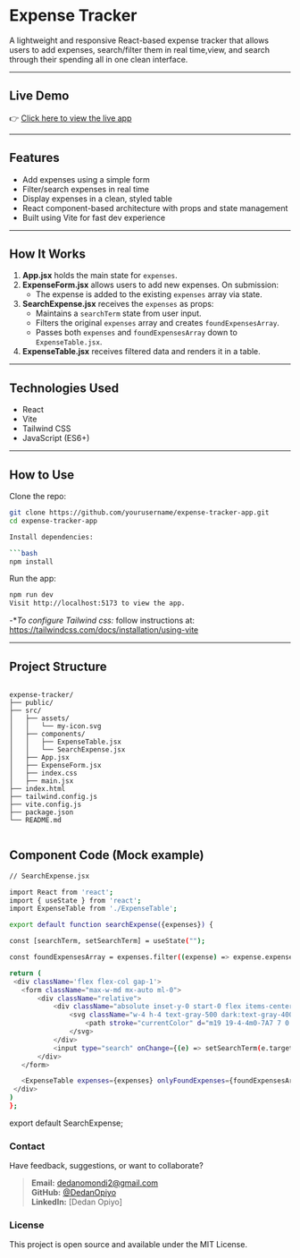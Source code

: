 # Expense Tracker

A lightweight and responsive React-based expense tracker that allows users to add expenses, search/filter them in real time,view, and search through their spending all in one clean interface.

---

## Live Demo

👉 [Click here to view the live app](https://expense-tracker-with-react-eight.vercel.app/)

---

## Features

- Add expenses using a simple form
- Filter/search expenses in real time
- Display expenses in a clean, styled table
- React component-based architecture with props and state management
- Built using Vite for fast dev experience
---

## How It Works

1. **App.jsx** holds the main state for `expenses`.
2. **ExpenseForm.jsx** allows users to add new expenses. On submission:
   - The expense is added to the existing `expenses` array via state.
3. **SearchExpense.jsx** receives the `expenses` as props:
   - Maintains a `searchTerm` state from user input.
   - Filters the original `expenses` array and creates `foundExpensesArray`.
   - Passes both `expenses` and `foundExpensesArray` down to `ExpenseTable.jsx`.
4. **ExpenseTable.jsx** receives filtered data and renders it in a table.

---

## Technologies Used

- React
- Vite
- Tailwind CSS 
- JavaScript (ES6+)

---

## How to Use

Clone the repo:

   ```bash
   git clone https://github.com/yourusername/expense-tracker-app.git
   cd expense-tracker-app

Install dependencies:

   ```bash
npm install

```
Run the app:

   ```bash
npm run dev
Visit http://localhost:5173 to view the app.

```

-**To configure Tailwind css:* follow instructions at: https://tailwindcss.com/docs/installation/using-vite

---

## Project Structure

```

expense-tracker/
├── public/
├── src/
│   ├── assets/
│   │   └── my-icon.svg
│   ├── components/
│   │   ├── ExpenseTable.jsx
│   │   └── SearchExpense.jsx
│   ├── App.jsx
│   ├── ExpenseForm.jsx
│   ├── index.css
│   ├── main.jsx
├── index.html
├── tailwind.config.js
├── vite.config.js
├── package.json
└── README.md


```


## Component Code (Mock example)

   ```bash
// SearchExpense.jsx 

import React from 'react';
import { useState } from 'react';
import ExpenseTable from './ExpenseTable';

export default function searchExpense({expenses}) {

  const [searchTerm, setSearchTerm] = useState("");

  const foundExpensesArray = expenses.filter((expense) => expense.expenseCategory.includes(searchTerm) || expense.expenseDescription.includes(searchTerm));

  return (
    <div className='flex flex-col gap-1'>    
      <form className="max-w-md mx-auto ml-0">   
          <div className="relative">
              <div className="absolute inset-y-0 start-0 flex items-center ps-3 pointer-events-none">
                  <svg className="w-4 h-4 text-gray-500 dark:text-gray-400" aria-hidden="true" xmlns="http://www.w3.org/2000/svg" fill="none" viewBox="0 0 20 20">
                      <path stroke="currentColor" d="m19 19-4-4m0-7A7 7 0 1 1 1 8a7 7 0 0 1 14 0Z"/>
                  </svg>
              </div>
              <input type="search" onChange={(e) => setSearchTerm(e.target.value)} id="default-search" className="appearance-none focus:outline-none block w-full p-4 ps-10 text-sm text-gray-900 border border-gray-300 rounded-lg bg-gray-50 focus:ring-blue-500 focus:border-blue-500 dark:bg-gray-700 dark:border-gray-600 dark:placeholder-gray-400 dark:text-white dark:focus:ring-blue-500 dark:focus:border-blue-500" placeholder="Search expenss" required />
          </div>
      </form>

      <ExpenseTable expenses={expenses} onlyFoundExpenses={foundExpensesArray}/>
    </div>
  )
};

```

export default SearchExpense;
### Contact

Have feedback, suggestions, or want to collaborate?

> **Email:** dedanomondi2@gmail.com  
> **GitHub:** [@DedanOpiyo](https://github.com/DedanOpiyo)  
> **LinkedIn:** [Dedan Opiyo]


### License
This project is open source and available under the MIT License.